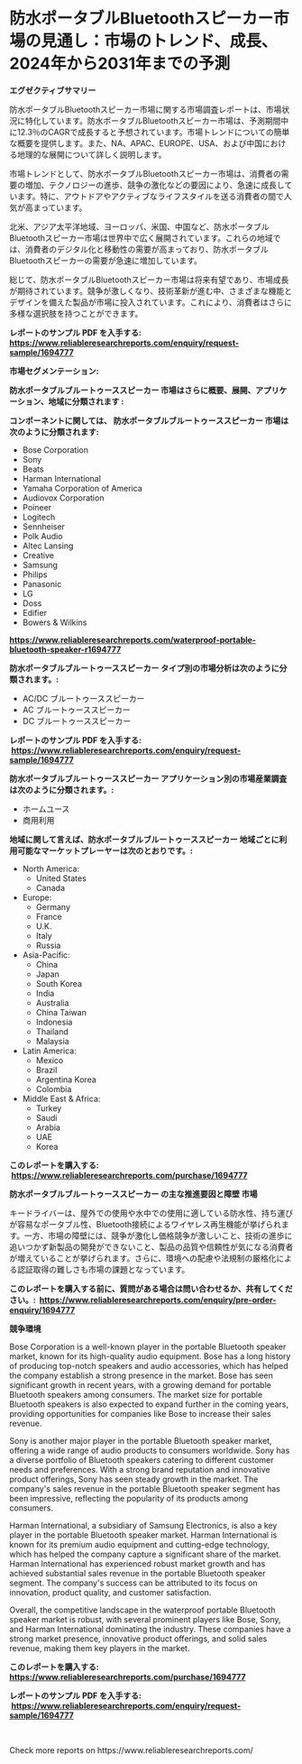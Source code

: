<p><h1>防水ポータブルBluetoothスピーカー市場の見通し：市場のトレンド、成長、2024年から2031年までの予測</h1></p><p><strong>エグゼクティブサマリー</strong></p>
<p><p>防水ポータブルBluetoothスピーカー市場に関する市場調査レポートは、市場状況に特化しています。防水ポータブルBluetoothスピーカー市場は、予測期間中に12.3％のCAGRで成長すると予想されています。市場トレンドについての簡単な概要を提供します。また、NA、APAC、EUROPE、USA、および中国における地理的な展開について詳しく説明します。</p><p>市場トレンドとして、防水ポータブルBluetoothスピーカー市場は、消費者の需要の増加、テクノロジーの進歩、競争の激化などの要因により、急速に成長しています。特に、アウトドアやアクティブなライフスタイルを送る消費者の間で人気が高まっています。</p><p>北米、アジア太平洋地域、ヨーロッパ、米国、中国など、防水ポータブルBluetoothスピーカー市場は世界中で広く展開されています。これらの地域では、消費者のデジタル化と移動性の需要が高まっており、防水ポータブルBluetoothスピーカーの需要が急速に増加しています。</p><p>総じて、防水ポータブルBluetoothスピーカー市場は将来有望であり、市場成長が期待されています。競争が激しくなり、技術革新が進む中、さまざまな機能とデザインを備えた製品が市場に投入されています。これにより、消費者はさらに多様な選択肢を持つことができます。</p></p>
<p><strong>レポートのサンプル PDF を入手する: <a href="https://www.reliableresearchreports.com/enquiry/request-sample/1694777">https://www.reliableresearchreports.com/enquiry/request-sample/1694777</a></strong></p>
<p><strong>市場セグメンテーション:</strong></p>
<p><strong> 防水ポータブルブルートゥーススピーカー 市場はさらに概要、展開、アプリケーション、地域に分類されます :</strong></p>
<p><strong>コンポーネントに関しては、 防水ポータブルブルートゥーススピーカー 市場は次のように分類されます: &nbsp;</strong></p>
<p><ul><li>Bose Corporation</li><li>Sony</li><li>Beats</li><li>Harman International</li><li>Yamaha Corporation of America</li><li>Audiovox Corporation</li><li>Poineer</li><li>Logitech</li><li>Sennheiser</li><li>Polk Audio</li><li>Altec Lansing</li><li>Creative</li><li>Samsung</li><li>Philips</li><li>Panasonic</li><li>LG</li><li>Doss</li><li>Edifier</li><li>Bowers & Wilkins</li></ul></p>
<p><strong><a href="https://www.reliableresearchreports.com/waterproof-portable-bluetooth-speaker-r1694777">https://www.reliableresearchreports.com/waterproof-portable-bluetooth-speaker-r1694777</a></strong></p>
<p><strong> 防水ポータブルブルートゥーススピーカー タイプ別の市場分析は次のように分類されます。:</strong></p>
<p><ul><li>AC/DC ブルートゥーススピーカー</li><li>AC ブルートゥーススピーカー</li><li>DC ブルートゥーススピーカー</li></ul></p>
<p><strong>レポートのサンプル PDF を入手する: &nbsp;<a href="https://www.reliableresearchreports.com/enquiry/request-sample/1694777">https://www.reliableresearchreports.com/enquiry/request-sample/1694777</a></strong></p>
<p><strong> 防水ポータブルブルートゥーススピーカー アプリケーション別の市場産業調査は次のように分類されます。:</strong></p>
<p><ul><li>ホームユース</li><li>商用利用</li></ul></p>
<p><strong>地域に関して言えば、防水ポータブルブルートゥーススピーカー 地域ごとに利用可能なマーケットプレーヤーは次のとおりです。:</strong></p>
<p><ul>
    <li>
        North America:
        <ul>
            <li>United States</li>
            <li>Canada</li>
        </ul>
    </li>
    <li>
        Europe:
        <ul>
            <li>Germany</li>
            <li>France</li>
            <li>U.K.</li>
            <li>Italy</li>
            <li>Russia</li>
        </ul>
    </li>
    <li>
        Asia-Pacific:
        <ul>
            <li>China</li>
            <li>Japan</li>
            <li>South Korea</li>
            <li>India</li>
            <li>Australia</li>
            <li>China Taiwan</li>
            <li>Indonesia</li>
            <li>Thailand</li>
            <li>Malaysia</li>
        </ul>
    </li>
    <li>
        Latin America:
        <ul>
            <li>Mexico</li>
            <li>Brazil</li>
            <li>Argentina Korea</li>
            <li>Colombia</li>
        </ul>
    </li>
    <li>
        Middle East & Africa:
        <ul>
            <li>Turkey</li>
            <li>Saudi</li>
            <li>Arabia</li>
            <li>UAE</li>
            <li>Korea</li>
        </ul>
    </li>
    </ul></p>
<p><strong>このレポートを購入する: &nbsp;<a href="https://www.reliableresearchreports.com/purchase/1694777">https://www.reliableresearchreports.com/purchase/1694777</a></strong></p>
<p><strong>防水ポータブルブルートゥーススピーカー の主な推進要因と障壁 市場</strong></p>
<p><p>キードライバーは、屋外での使用や水中での使用に適している防水性、持ち運びが容易なポータブル性、Bluetooth接続によるワイヤレス再生機能が挙げられます。一方、市場の障壁には、競争が激化し価格競争が激しいこと、技術の進歩に追いつかず新製品の開発ができないこと、製品の品質や信頼性が気になる消費者が増えていることが挙げられます。さらに、環境への配慮や法規制の厳格化による認証取得の難しさも市場の課題となっています。</p></p>
<p><strong>このレポートを購入する前に、質問がある場合は問い合わせるか、共有してください。:&nbsp; <a href="https://www.reliableresearchreports.com/enquiry/pre-order-enquiry/1694777">https://www.reliableresearchreports.com/enquiry/pre-order-enquiry/1694777</a></strong></p>
<p><strong>競争環境</strong></p>
<p><p>Bose Corporation is a well-known player in the portable Bluetooth speaker market, known for its high-quality audio equipment. Bose has a long history of producing top-notch speakers and audio accessories, which has helped the company establish a strong presence in the market. Bose has seen significant growth in recent years, with a growing demand for portable Bluetooth speakers among consumers. The market size for portable Bluetooth speakers is also expected to expand further in the coming years, providing opportunities for companies like Bose to increase their sales revenue.</p><p>Sony is another major player in the portable Bluetooth speaker market, offering a wide range of audio products to consumers worldwide. Sony has a diverse portfolio of Bluetooth speakers catering to different customer needs and preferences. With a strong brand reputation and innovative product offerings, Sony has seen steady growth in the market. The company's sales revenue in the portable Bluetooth speaker segment has been impressive, reflecting the popularity of its products among consumers.</p><p>Harman International, a subsidiary of Samsung Electronics, is also a key player in the portable Bluetooth speaker market. Harman International is known for its premium audio equipment and cutting-edge technology, which has helped the company capture a significant share of the market. Harman International has experienced robust market growth and has achieved substantial sales revenue in the portable Bluetooth speaker segment. The company's success can be attributed to its focus on innovation, product quality, and customer satisfaction.</p><p>Overall, the competitive landscape in the waterproof portable Bluetooth speaker market is robust, with several prominent players like Bose, Sony, and Harman International dominating the industry. These companies have a strong market presence, innovative product offerings, and solid sales revenue, making them key players in the market.</p></p>
<p><strong>このレポートを購入する: &nbsp; <a href="https://www.reliableresearchreports.com/purchase/1694777">https://www.reliableresearchreports.com/purchase/1694777</a></strong></p>
<p><strong>レポートのサンプル PDF を入手する: &nbsp;<a href="https://www.reliableresearchreports.com/enquiry/request-sample/1694777">https://www.reliableresearchreports.com/enquiry/request-sample/1694777</a></strong><strong></strong></p>
<p>&nbsp;</p>
<p>Check more reports on https://www.reliableresearchreports.com/</p>